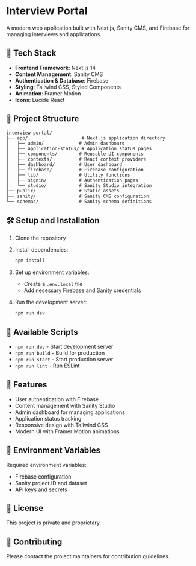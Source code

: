 # Interview Portal

A modern web application built with Next.js, Sanity CMS, and Firebase for managing interviews and applications.

## 🚀 Tech Stack

- **Frontend Framework**: Next.js 14
- **Content Management**: Sanity CMS
- **Authentication & Database**: Firebase
- **Styling**: Tailwind CSS, Styled Components
- **Animation**: Framer Motion
- **Icons**: Lucide React

## 📁 Project Structure

```
interview-portal/
├── app/                    # Next.js application directory
│   ├── admin/             # Admin dashboard
│   ├── application-status/ # Application status pages
│   ├── components/        # Reusable UI components
│   ├── contexts/          # React context providers
│   ├── dashboard/         # User dashboard
│   ├── firebase/          # Firebase configuration
│   ├── lib/               # Utility functions
│   ├── signin/            # Authentication pages
│   └── studio/            # Sanity Studio integration
├── public/                # Static assets
├── sanity/                # Sanity CMS configuration
└── schemas/               # Sanity schema definitions
```

## 🛠️ Setup and Installation

1. Clone the repository
2. Install dependencies:
   ```bash
   npm install
   ```
3. Set up environment variables:
   - Create a `.env.local` file
   - Add necessary Firebase and Sanity credentials

4. Run the development server:
   ```bash
   npm run dev
   ```

## 🔧 Available Scripts

- `npm run dev` - Start development server
- `npm run build` - Build for production
- `npm run start` - Start production server
- `npm run lint` - Run ESLint

## 🌟 Features

- User authentication with Firebase
- Content management with Sanity Studio
- Admin dashboard for managing applications
- Application status tracking
- Responsive design with Tailwind CSS
- Modern UI with Framer Motion animations

## 🔐 Environment Variables

Required environment variables:
- Firebase configuration
- Sanity project ID and dataset
- API keys and secrets

## 📝 License

This project is private and proprietary.

## 🤝 Contributing

Please contact the project maintainers for contribution guidelines.
